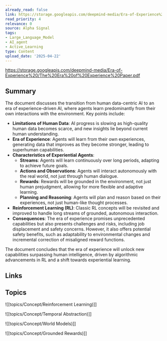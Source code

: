 ```yaml
---
already_read: false
link: https://storage.googleapis.com/deepmind-media/Era-of-Experience%20/The%20Era%20of%20Experience%20Paper.pdf
read_priority: 4
relevance: 0
source: Alpha Signal
tags:
- Large_Language_Model
- AI_agent
- Active_Learning
type: Content
upload_date: '2025-04-22'
---
```


https://storage.googleapis.com/deepmind-media/Era-of-Experience%20/The%20Era%20of%20Experience%20Paper.pdf
## Summary

The document discusses the transition from human data-centric AI to an era of experience-driven AI, where agents learn predominantly from their own interactions with the environment. Key points include:

- **Limitations of Human Data**: AI progress is slowing as high-quality human data becomes scarce, and new insights lie beyond current human understanding.
- **Era of Experience**: Agents will learn from their own experiences, generating data that improves as they become stronger, leading to superhuman capabilities.
- **Characteristics of Experiential Agents**:
  - **Streams**: Agents will learn continuously over long periods, adapting to achieve future goals.
  - **Actions and Observations**: Agents will interact autonomously with the real world, not just through human dialogue.
  - **Rewards**: Rewards will be grounded in the environment, not just human prejudgment, allowing for more flexible and adaptive learning.
  - **Planning and Reasoning**: Agents will plan and reason based on their experiences, not just human-like thought processes.
- **Reinforcement Learning (RL)**: Classic RL concepts will be revisited and improved to handle long streams of grounded, autonomous interaction.
- **Consequences**: The era of experience promises unprecedented capabilities but also presents challenges and risks, including job displacement and safety concerns. However, it also offers potential safety benefits, such as adaptability to environmental changes and incremental correction of misaligned reward functions.

The document concludes that the era of experience will unlock new capabilities surpassing human intelligence, driven by algorithmic advancements in RL and a shift towards experiential learning.
## Links


## Topics

![[topics/Concept/Reinforcement Learning)]]

![[topics/Concept/Temporal Abstraction)]]

![[topics/Concept/World Models)]]

![[topics/Concept/Grounded Rewards)]]